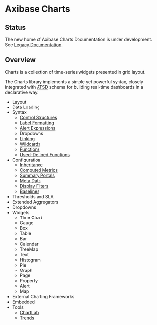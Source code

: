 # Axibase Charts

## Status

The new home of Axibase Charts Documentation is under development. See [Legacy Documentation](https://axibase.com/products/axibase-time-series-database/visualization/).

## Overview

Charts is a collection of time-series widgets presented in grid layout.

The Charts library implements a simple yet powerful syntax, closely integrated with [ATSD](https://axibase.com/docs/atsd/) schema for building real-time dashboards in a declarative way.

* Layout
* Data Loading
* Syntax
  * [Control Structures](./syntax/control-structures.md)
  * [Label Formatting](./syntax/label-formatting.md)
  * [Alert Expressions](./syntax/alert-expression.md)
  * Dropdowns
  * [Linking](./syntax/linking.md)
  * [Wildcards](./syntax/wildcards.md)
  * [Functions](./syntax/functions.md)  
  * [Used-Defined Functions](./syntax/udf.md)
* [Configuration](./configuration/README.md)
  * [Inheritance](./configuration/inheritance.md)
  * [Computed Metrics](./configuration/computed-metrics.md)
  * [Summary Portals](./configuration/summary-portals.md)
  * [Meta Data](./configuration/meta-data.md)
  * [Display Filters](./configuration/display-filters.md)
  * [Baselines](./configuration/baselines.md)
* Thresholds and SLA
* Extended Aggregators
* Dropdowns
* Widgets
  * Time Chart
  * Gauge
  * Box
  * Table
  * Bar
  * Calendar
  * TreeMap
  * Text
  * Histogram
  * Pie
  * Graph
  * Page
  * Property
  * Alert
  * Map
* External Charting Frameworks
* Embedded
* Tools
  * [ChartLab](https://axibase.com/use-cases/tutorials/shared/chartlab.html)
  * [Trends](https://axibase.com/use-cases/tutorials/shared/trends.html)
